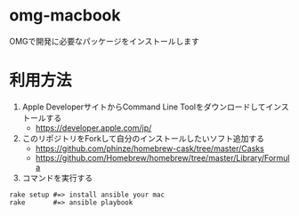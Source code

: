 # omg-macbook

OMGで開発に必要なパッケージをインストールします

# 利用方法

1. Apple DeveloperサイトからCommand Line Toolをダウンロードしてインストールする
    * https://developer.apple.com/jp/
2. このリポジトリをForkして自分のインストールしたいソフト追加する
    * https://github.com/phinze/homebrew-cask/tree/master/Casks
    * https://github.com/Homebrew/homebrew/tree/master/Library/Formula
3. コマンドを実行する
```
rake setup #=> install ansible your mac
rake       #=> ansible playbook
```
